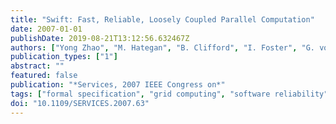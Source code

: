 ```yaml
---
title: "Swift: Fast, Reliable, Loosely Coupled Parallel Computation"
date: 2007-01-01
publishDate: 2019-08-21T13:12:56.632467Z
authors: ["Yong Zhao", "M. Hategan", "B. Clifford", "I. Foster", "G. von Laszewski", "V. Nefedova", "I. Raicu", "T. Stef-Praun", "M. Wilde"]
publication_types: ["1"]
abstract: ""
featured: false
publication: "*Services, 2007 IEEE Congress on*"
tags: ["formal specification", "grid computing", "software reliability", "GriPhyN virtual data system", "Swift system", "SwiftScript language", "complex file system structures", "runtime system", "scripting language", "Computer science", "Concurrent computing", "Data systems", "Distributed computing", "File systems", "High performance computing", "Laboratories", "Magnetic analysis", "Mathematics", "Power system reliability"]
doi: "10.1109/SERVICES.2007.63"
---
```


